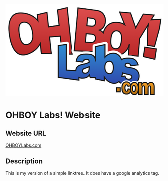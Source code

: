![OHBOY Labs Logo](images/logo.png)

# OHBOY Labs! Website 

## Website URL
[OHBOYLabs.com](http://ohboylabs.com)

## Description
This is my version of a simple linktree. It does have a google analytics tag.
